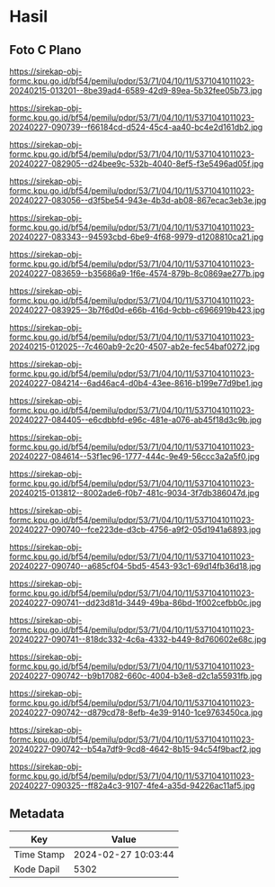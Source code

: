 # Hasil

## Foto C Plano

https://sirekap-obj-formc.kpu.go.id/bf54/pemilu/pdpr/53/71/04/10/11/5371041011023-20240215-013201--8be39ad4-6589-42d9-89ea-5b32fee05b73.jpg

https://sirekap-obj-formc.kpu.go.id/bf54/pemilu/pdpr/53/71/04/10/11/5371041011023-20240227-090739--f66184cd-d524-45c4-aa40-bc4e2d161db2.jpg

https://sirekap-obj-formc.kpu.go.id/bf54/pemilu/pdpr/53/71/04/10/11/5371041011023-20240227-082905--d24bee9c-532b-4040-8ef5-f3e5496ad05f.jpg

https://sirekap-obj-formc.kpu.go.id/bf54/pemilu/pdpr/53/71/04/10/11/5371041011023-20240227-083056--d3f5be54-943e-4b3d-ab08-867ecac3eb3e.jpg

https://sirekap-obj-formc.kpu.go.id/bf54/pemilu/pdpr/53/71/04/10/11/5371041011023-20240227-083343--94593cbd-6be9-4f68-9979-d1208810ca21.jpg

https://sirekap-obj-formc.kpu.go.id/bf54/pemilu/pdpr/53/71/04/10/11/5371041011023-20240227-083659--b35686a9-1f6e-4574-879b-8c0869ae277b.jpg

https://sirekap-obj-formc.kpu.go.id/bf54/pemilu/pdpr/53/71/04/10/11/5371041011023-20240227-083925--3b7f6d0d-e66b-416d-9cbb-c6966919b423.jpg

https://sirekap-obj-formc.kpu.go.id/bf54/pemilu/pdpr/53/71/04/10/11/5371041011023-20240215-012025--7c460ab9-2c20-4507-ab2e-fec54baf0272.jpg

https://sirekap-obj-formc.kpu.go.id/bf54/pemilu/pdpr/53/71/04/10/11/5371041011023-20240227-084214--6ad46ac4-d0b4-43ee-8616-b199e77d9be1.jpg

https://sirekap-obj-formc.kpu.go.id/bf54/pemilu/pdpr/53/71/04/10/11/5371041011023-20240227-084405--e6cdbbfd-e96c-481e-a076-ab45f18d3c9b.jpg

https://sirekap-obj-formc.kpu.go.id/bf54/pemilu/pdpr/53/71/04/10/11/5371041011023-20240227-084614--53f1ec96-1777-444c-9e49-56ccc3a2a5f0.jpg

https://sirekap-obj-formc.kpu.go.id/bf54/pemilu/pdpr/53/71/04/10/11/5371041011023-20240215-013812--8002ade6-f0b7-481c-9034-3f7db386047d.jpg

https://sirekap-obj-formc.kpu.go.id/bf54/pemilu/pdpr/53/71/04/10/11/5371041011023-20240227-090740--fce223de-d3cb-4756-a9f2-05d1941a6893.jpg

https://sirekap-obj-formc.kpu.go.id/bf54/pemilu/pdpr/53/71/04/10/11/5371041011023-20240227-090740--a685cf04-5bd5-4543-93c1-69d14fb36d18.jpg

https://sirekap-obj-formc.kpu.go.id/bf54/pemilu/pdpr/53/71/04/10/11/5371041011023-20240227-090741--dd23d81d-3449-49ba-86bd-1f002cefbb0c.jpg

https://sirekap-obj-formc.kpu.go.id/bf54/pemilu/pdpr/53/71/04/10/11/5371041011023-20240227-090741--818dc332-4c6a-4332-b449-8d760602e68c.jpg

https://sirekap-obj-formc.kpu.go.id/bf54/pemilu/pdpr/53/71/04/10/11/5371041011023-20240227-090742--b9b17082-660c-4004-b3e8-d2c1a55931fb.jpg

https://sirekap-obj-formc.kpu.go.id/bf54/pemilu/pdpr/53/71/04/10/11/5371041011023-20240227-090742--d879cd78-8efb-4e39-9140-1ce9763450ca.jpg

https://sirekap-obj-formc.kpu.go.id/bf54/pemilu/pdpr/53/71/04/10/11/5371041011023-20240227-090742--b54a7df9-9cd8-4642-8b15-94c54f9bacf2.jpg

https://sirekap-obj-formc.kpu.go.id/bf54/pemilu/pdpr/53/71/04/10/11/5371041011023-20240227-090325--ff82a4c3-9107-4fe4-a35d-94226ac11af5.jpg


## Metadata

| Key        | Value               |
| ---------- | ------------------- |
| Time Stamp | 2024-02-27 10:03:44 |
| Kode Dapil | 5302                |



